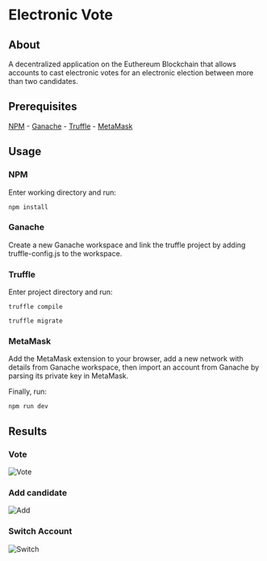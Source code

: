 # Electronic Vote

## About

A decentralized application on the Euthereum Blockchain that allows accounts to cast electronic votes for an electronic election between more than two candidates.

## Prerequisites

[NPM](https://www.npmjs.com/) -
[Ganache](https://www.trufflesuite.com/ganache) -
[Truffle](https://trufflesuite.com/) -
[MetaMask](https://metamask.io/)

## Usage

### NPM
Enter working directory and run:
```
npm install
```
### Ganache
Create a new Ganache workspace and link the truffle project by adding truffle-config.js to the workspace.

### Truffle
Enter project directory and run:
```
truffle compile
```
```
truffle migrate
```
### MetaMask
Add the MetaMask extension to your browser, add a new network with details from Ganache workspace, then import an account from Ganache by parsing its private key in MetaMask.

Finally, run:
```
npm run dev
```

## Results

### Vote
![Vote](https://media2.giphy.com/media/pHZrb4ZscB6apHTtcT/giphy.gif)

### Add candidate
![Add](https://media0.giphy.com/media/rXQx0h3noPvcMAfCk5/giphy.gif)

### Switch Account
![Switch](https://media4.giphy.com/media/z8cOXWunrj24mFehOM/giphy.gif)
